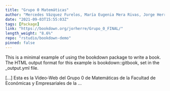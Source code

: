 ```yaml
---
title: "Grupo 0 Matemáticas"
author: "Mercedes Vázquez Furelos, María Eugenia Mera Rivas, Jorge Herrera de la Cruz"
date: "2021-09-03T15:55:03Z"
tags: [Package]
link: "https://bookdown.org/jorherre/Grupo_0_FINAL/"
length_weight: "8.6%"
repo: "rstudio/bookdown-demo"
pinned: false
---
```


<p>This is a minimal example of using the bookdown package to write a book.
The HTML output format for this example is bookdown::gitbook,
set in the _output.yml file.</p> [...] Esta es la Vídeo-Web del Grupo 0 de Matemáticas de la Facultad de Económicas y Empresariales de la ...
